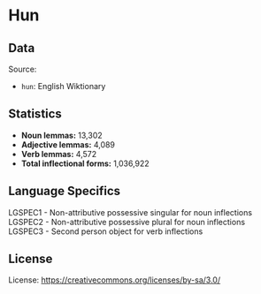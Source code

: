 # Hun


## Data

Source:
- `hun`: English Wiktionary

## Statistics

- **Noun lemmas:** 13,302
- **Adjective lemmas:** 4,089
- **Verb lemmas:** 4,572
- **Total inflectional forms:** 1,036,922


## Language Specifics
LGSPEC1 - Non-attributive possessive singular for noun inflections<br />
LGSPEC2 - Non-attributive possessive plural for noun inflections<br />
LGSPEC3 - Second person object for verb inflections<br />

## License

License: https://creativecommons.org/licenses/by-sa/3.0/
